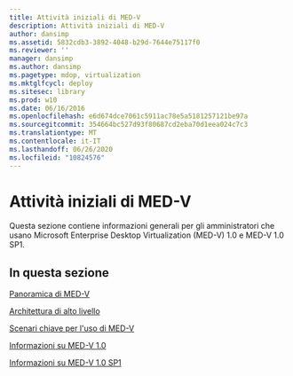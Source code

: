 ```yaml
---
title: Attività iniziali di MED-V
description: Attività iniziali di MED-V
author: dansimp
ms.assetid: 5832cdb3-3892-4048-b29d-7644e75117f0
ms.reviewer: ''
manager: dansimp
ms.author: dansimp
ms.pagetype: mdop, virtualization
ms.mktglfcycl: deploy
ms.sitesec: library
ms.prod: w10
ms.date: 06/16/2016
ms.openlocfilehash: e6d674dce7061c5911ac78e5a5181257121be97a
ms.sourcegitcommit: 354664bc527d93f80687cd2eba70d1eea024c7c3
ms.translationtype: MT
ms.contentlocale: it-IT
ms.lasthandoff: 06/26/2020
ms.locfileid: "10824576"
---
```

# Attività iniziali di MED-V


Questa sezione contiene informazioni generali per gli amministratori che usano Microsoft Enterprise Desktop Virtualization (MED-V) 1.0 e MED-V 1.0 SP1.

## In questa sezione


<a href="" id="overview-of-med-v"></a>[Panoramica di MED-V](overview-of-med-v.md)  

<a href="" id="high-level-architecture"></a>[Architettura di alto livello](high-level-architecturemedv.md)  

<a href="" id="key-scenarios-for-using-med-v"></a>[Scenari chiave per l'uso di MED-V](key-scenarios-for-using-med-v.md)  

<a href="" id="about-med-v-1-0"></a>[Informazioni su MED-V 1.0](about-med-v-10.md)  

<a href="" id="about-med-v-1-0-sp1"></a>[Informazioni su MED-V 1.0 SP1](about-med-v-10-sp1.md)  

 

 






